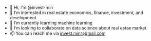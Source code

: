 - 👋 Hi, I’m @invest-min
- 👀 I’m interested in real estate economics, finance, investment, and development
- 🌱 I’m currently learning machine learning
- 💞️ I’m looking to collaborate on data science about real estae market
- 📫 You can reach me via invest.min@gmail.com

<!---
invest-min/invest-min is a ✨ special ✨ repository because its `README.md` (this file) appears on your GitHub profile.
You can click the Preview link to take a look at your changes.
--->
